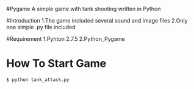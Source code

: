 #Pygame
A simple game with tank shooting written in Python

#Introduction
1.The game included several sound and image files
2.Only one simple .py file included

#Requirement
1.Pyhton 2.7.5
2.Python_Pygame

# How To Start Game
  
```bash
$ python tank_attack.py
```

